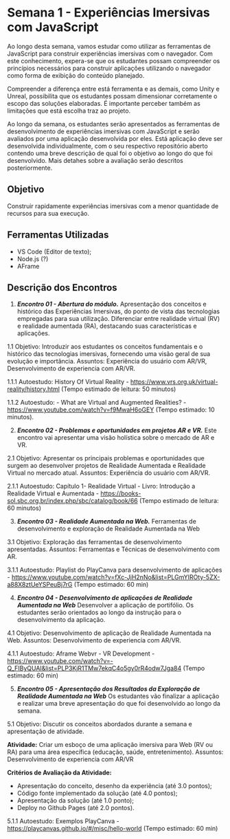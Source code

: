# Semana 1 - Experiências Imersivas com JavaScript

Ao longo desta semana, vamos estudar como utilizar as ferramentas de JavaScript para construir experiências imersivas com o navegador. Com este conhecimento, expera-se que os estudantes possam compreender os princípios necessários para construir aplicações utilizando o navegador como forma de exibição do conteúdo planejado.

Compreender a diferença entre está ferramenta e as demais, como Unity e Unreal, possibilita que os estudantes possam dimensionar corretamente o escopo das soluções elaboradas. É importante perceber também as limitações que está escolha traz ao projeto.

Ao longo da semana, os estudantes serão apresentados as ferramentas de desenvolvimento de experiências imersivas com JavaScript e serão avaliados por uma aplicação desenvolvida por eles. Está aplicação deve ser desenvolvida individualmente, com o seu respectivo repositório aberto contendo uma breve descrição de qual foi o objetivo ao longo do que foi desenvolvido. Mais detahes sobre a avaliação serão descritos posteriormente.

## Objetivo

Construir rapidamente experiências imersivas com a menor quantidade de recursos para sua execução.

## Ferramentas Utilizadas

- VS Code (Editor de texto);
- Node.js (?)
- AFrame 

## Descrição dos Encontros

1. ***Encontro 01 - Abertura do módulo.*** Apresentação dos conceitos e histórico das Experiências Imersivas, do ponto de vista das tecnologias empregadas para sua utilização. Diferenciar entre realidade virtual (RV) e realidade aumentada (RA), destacando suas características e aplicações.

1.1 Objetivo: Introduzir aos estudantes os conceitos fundamentais e o histórico das tecnologias imersivas, fornecendo uma visão geral de sua evolução e importância. Assuntos: Experiência do usuário com AR/VR, Desenvolvimento de experiencia com AR/VR.

1.1.1 Autoestudo: History Of Virtual Reality - https://www.vrs.org.uk/virtual-reality/history.html (Tempo estimado de leitura: 50 minutos)

1.1.2 Autoestudo: - What are Virtual and Augmented Realities? - https://www.youtube.com/watch?v=f9MwaH6oGEY (Tempo estimado: 10 minutos).

2. ***Encontro 02 - Problemas e oportunidades em projetos AR e VR.*** Este encontro vai apresentar uma visão holística sobre o mercado de AR e VR. 

2.1 Objetivo: Apresentar os principais problemas e oportunidades que surgem ao desenvolver projetos de Realidade Aumentada e Realidade Virtual no mercado atual. Assuntos: Experiência do usuário com AR/VR.

2.1.1 Autoestudo: Capítulo 1- Realidade Virtual - Livro: Introdução a Realidade Virtual e Aumentada - https://books-sol.sbc.org.br/index.php/sbc/catalog/book/66 (Tempo estimado de leitura: 60 minutos)


3. ***Encontro 03 - Realidade Aumentada na Web.*** Ferramentas de desenvolvimento e exploração de Realidade Aumentada na Web

3.1 Objetivo: Exploração das ferramentas de desenvolvimento apresentadas. Assuntos: Ferramentas e Técnicas de desenvolvimento com AR.

3.1.1 Autoestudo: Playlist do PlayCanva para desenvolvimento de aplicações - https://www.youtube.com/watch?v=fXc-JjH2nNo&list=PLGmYIROty-5ZX-a88X8ztUeYSPeuBj7rG (Tempo estimado: 60 min)


4. ***Encontro 04 - Desenvolvimento de aplicações de Realidade Aumentada na Web*** Desenvolver a aplicação de portifólio. Os estudantes serão orientados ao longo da instrução para o desenvolvimento da aplicação. 

4.1 Objetivo: Desenvolvimento de aplicação de Realidade Aumentada na Web. Assuntos: Desenvolvimento de experiencia com AR/VR.

4.1.1 Autoestudo: Aframe Webvr - VR Development - https://www.youtube.com/watch?v=-Q_FIByQUAI&list=PLP3KjR1TMw7ekqC4o5gy0rR4odw7Jga84 (Tempo estimado: 60 min)


5. ***Encontro 05 - Apresentação dos Resultados da Exploração de Realidade Aumentada na Web*** Os estudantes vão finalizar a aplicação e realizar uma breve apresentação do que foi desenvolvido ao longo da semana.

5.1 Objetivo: Discutir os conceitos abordados durante a semana e apresentação de atividade.

**Atividade:** Criar um esboço de uma aplicação imersiva para Web (RV ou RA) para uma área específica (educação, saúde, entretenimento). Assuntos: Desenvolvimento de experiencia com AR/VR

**Critérios de Avaliação da Atividade:**
- Apresentação do conceito, desenho da experiência (até 3.0 pontos);
- Código fonte implementado da solução (até 4.0 pontos);
- Apresentação da solução (até 1.0 ponto);
- Deploy no Github Pages (até 2.0 pontos).

5.1.1 Autoestudo: Exemplos PlayCanva - https://playcanvas.github.io/#/misc/hello-world (Tempo estimado: 60 min)